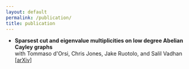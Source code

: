 ```yaml
---
layout: default  
permalink: /publication/  
title: publication
---
```


* **Sparsest cut and eigenvalue multiplicities on low degree Abelian Cayley graphs**  
with Tommaso d'Orsi, Chris Jones, Jake Ruotolo, and Salil Vadhan  
[[arXiv]](https://arxiv.org/abs/2412.17115)  
